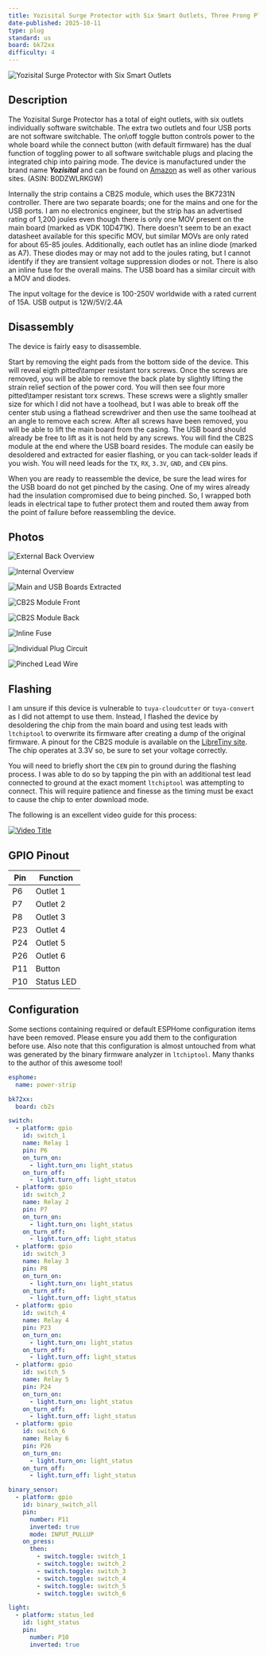 ```yaml
---
title: Yozisital Surge Protector with Six Smart Outlets, Three Prong Plug Version
date-published: 2025-10-11
type: plug
standard: us
board: bk72xx
difficulty: 4
---
```


![Yozisital Surge Protector with Six Smart Outlets](1.jpg "Yozisital Surge Protector with Six Smart Outlets")


## Description

The Yozisital Surge Protector has a total of eight outlets, with six outlets individually software switchable. The extra two outlets and four USB ports are not software switchable.
The on\off toggle button controls power to the whole board while the connect button (with default firmware) has the dual function of toggling power to all software switchable plugs and placing the integrated chip into pairing mode.
The device is manufactured under the brand name _**Yozisital**_ and can be found on [Amazon](https://www.amazon.com/dp/B0DZWLRKGW) as well as other various sites. (ASIN: B0DZWLRKGW)

Internally the strip contains a CB2S module, which uses the BK7231N controller.
There are two separate boards; one for the mains and one for the USB ports.
I am no electronics engineer, but the strip has an advertised rating of 1,200 joules even though there is only one MOV present on the main board (marked as VDK 10D471K).
There doesn't seem to be an exact datasheet available for this specific MOV, but similar MOVs are only rated for about 65-85 joules.
Additionally, each outlet has an inline diode (marked as A7).
These diodes may or may not add to the joules rating, but I cannot identify if they are transient voltage suppression diodes or not.
There is also an inline fuse for the overall mains.
The USB board has a similar circuit with a MOV and diodes.

The input voltage for the device is 100-250V worldwide with a rated current of 15A. USB output is 12W/5V/2.4A

## Disassembly

The device is fairly easy to disassemble.

Start by removing the eight pads from the bottom side of the device.
This will reveal eigth pitted\tamper resistant torx screws.
Once the screws are removed, you will be able to remove the back plate by slightly lifting the strain relief section of the power cord.
You will then see four more pitted\tamper resistant torx screws.
These screws were a slightly smaller size for which I did not have a toolhead, but I was able to break off the center stub using a flathead screwdriver and then use the same toolhead at an angle to remove each screw.
After all screws have been removed, you will be able to lift the main board from the casing.
The USB board should already be free to lift as it is not held by any screws.
You will find the CB2S module at the end where the USB board resides.
The module can easily be desoldered and extracted for easier flashing, or you can tack-solder leads if you wish.
You will need leads for the `TX`, `RX`, `3.3V`, `GND`, and `CEN` pins.

When you are ready to reassemble the device, be sure the lead wires for the USB board do not get pinched by the casing.
One of my wires already had the insulation compromised due to being pinched.
So, I wrapped both leads in electrical tape to futher protect them and routed them away from the point of failure before reassembling the device.

## Photos

![External Back Overview](2.jpg "External Back Overview")

![Internal Overview](3.jpg "Internal Overview")

![Main and USB Boards Extracted](4.jpg "Main and USB Boards Extracted")

![CB2S Module Front](5.jpg "CB2S Module Front")

![CB2S Module Back](6.jpg "CB2S Module Back")

![Inline Fuse](7.jpg "Inline Fuse")

![Individual Plug Circuit](8.jpg "Individual Plug Circuit")

![Pinched Lead Wire](9.jpg "Pinched Lead Wire")

## Flashing

I am unsure if this device is vulnerable to `tuya-cloudcutter` or `tuya-convert` as I did not attempt to use them.
Instead, I flashed the device by desoldering the chip from the main board and using test leads with `ltchiptool` to overwrite its firmware after creating a dump of the original firmware.
A pinout for the CB2S module is available on the [LibreTiny site](https://docs.libretiny.eu/boards/cb2s/#pinout).
The chip operates at 3.3V so, be sure to set your voltage correctly.

You will need to briefly short the `CEN` pin to ground during the flashing process.
I was able to do so by tapping the pin with an additional test lead connected to ground at the exact moment `ltchiptool` was attempting to connect.
This will require patience and finesse as the timing must be exact to cause the chip to enter download mode.

The following is an excellent video guide for this process:

[![Video Title](https://img.youtube.com/vi/t0o8nMbqOSA/0.jpg)](https://www.youtube.com/watch?v=t0o8nMbqOSA)

## GPIO Pinout

| Pin | Function   |
| --- | ---------- |
| P6 | Outlet 1   |
| P7  | Outlet 2   |
| P8 | Outlet 3   |
| P23 | Outlet 4   |
| P24 | Outlet 5   |
| P26 | Outlet 6   |
| P11  | Button     |
| P10 | Status LED |

## Configuration

Some sections containing required or default ESPHome configuration items have been removed.
Please ensure you add them to the configuration before use.
Also note that this configuration is almost untouched from what was generated by the binary firmware analyzer in `ltchiptool`.
Many thanks to the author of this awesome tool!

```yaml
esphome:
  name: power-strip

bk72xx:
  board: cb2s

switch:
  - platform: gpio
    id: switch_1
    name: Relay 1
    pin: P6
    on_turn_on:
      - light.turn_on: light_status
    on_turn_off:
      - light.turn_off: light_status
  - platform: gpio
    id: switch_2
    name: Relay 2
    pin: P7
    on_turn_on:
      - light.turn_on: light_status
    on_turn_off:
      - light.turn_off: light_status
  - platform: gpio
    id: switch_3
    name: Relay 3
    pin: P8
    on_turn_on:
      - light.turn_on: light_status
    on_turn_off:
      - light.turn_off: light_status
  - platform: gpio
    id: switch_4
    name: Relay 4
    pin: P23
    on_turn_on:
      - light.turn_on: light_status
    on_turn_off:
      - light.turn_off: light_status
  - platform: gpio
    id: switch_5
    name: Relay 5
    pin: P24
    on_turn_on:
      - light.turn_on: light_status
    on_turn_off:
      - light.turn_off: light_status
  - platform: gpio
    id: switch_6
    name: Relay 6
    pin: P26
    on_turn_on:
      - light.turn_on: light_status
    on_turn_off:
      - light.turn_off: light_status

binary_sensor:
  - platform: gpio
    id: binary_switch_all
    pin:
      number: P11
      inverted: true
      mode: INPUT_PULLUP
    on_press:
      then:
        - switch.toggle: switch_1
        - switch.toggle: switch_2
        - switch.toggle: switch_3
        - switch.toggle: switch_4
        - switch.toggle: switch_5
        - switch.toggle: switch_6

light:
  - platform: status_led
    id: light_status
    pin:
      number: P10
      inverted: true
